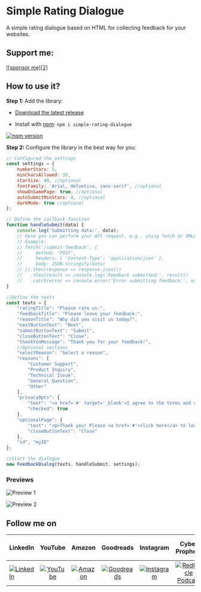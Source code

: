 # Simple Rating Dialogue

A simple rating dialogue based on HTML for collecting feedback for your websites.

## Support me:

[![sponsor me][2]](https://www.buymeacoffee.com/fanmixco)

## How to use it?

**Step 1:** Add the library:

- [Download the latest release](https://github.com/FANMixco/simple-rating-dialogue/archive/refs/tags/v1.0.3.zip)

- Install with [npm](https://www.npmjs.com/): `npm i simple-rating-dialogue`

[![npm version](https://img.shields.io/npm/v/simple-rating-dialogue)](https://www.npmjs.com/package/simple-rating-dialogue)

**Step 2:** Configure the library in the best way for you:

```js
// Configured the settings
const settings = {
    numberStars: 5,
    minCharsAllowed: 35,
    starSize: 48, //optional
    fontFamily: 'Arial, Helvetica, sans-serif', //optional
    showOnSamePage: true, //optional
    autoSubmitMinStars: 4, //optional
    darkMode: true //optional
};

// Define the callback function
function handleSubmit(data) {
    console.log('Submitting data:', data);
    // Here you can perform your API request, e.g., using fetch or XMLHttpRequest
    // Example:
    // fetch('/submit-feedback', {
    //     method: 'POST',
    //     headers: { 'Content-Type': 'application/json' },
    //     body: JSON.stringify(data)
    // }).then(response => response.json())
    //   .then(result => console.log('Feedback submitted:', result))
    //   .catch(error => console.error('Error submitting feedback:', error));
}

//Define the texts
const texts = {
    "ratingTitle": "Please rate us:",
    "feedbackTitle": "Please leave your feedback:",
    "reasonTitle": "Why did you visit us today?",
    "nextButtonText": "Next",
    "submitButtonText": "Submit",
    "closeButtonText": "Close",
    "thankYouMessage": "Thank you for your feedback!",
    //Optional sections
    "selectReason": "Select a reason",
    "reasons": [
        "Customer Support",
        "Product Inquiry",
        "Technical Issue",
        "General Question",
        "Other"
    ],
    "privacyOpts": {
        "text": "<a href='#' target='_blank'>I agree to the terms and conditions</a>",
        "checked": true
    },
    "optionalPage": {
        "text": "<p>Thank you! Please <a href='#'>click here</a> to learn more.</p>",
        "closeButtonText": "Close"
    },
    "id", "myID"
};

//Start the dialogue
new FeedbackDialog(texts, handleSubmit, settings);
```

### Previews

![Preview 1](https://github.com/user-attachments/assets/5a3d885c-de66-4322-b00e-da403eabed9e)

![Preview 2](https://github.com/user-attachments/assets/5b52d31a-d611-4842-a87a-03cc923fe911)

## Follow me on

|  LinkedIn  |YouTube|Amazon|Goodreads|Instagram|Cyber Prophets|Sharing Your Stories|TikTok|
|:----------|:------------:|:------------:|:------------:|:------------:|:------------:|:------------:|:------------:|
|[![LinkedIn](https://i.sstatic.net/idQWu.png)](https://www.linkedin.com/in/federiconavarrete)|[![YouTube](https://i.sstatic.net/CFPMR.png)](https://youtube.com/@FedericoNavarrete)|[![Amazon](https://i.sstatic.net/NFOeE.png)](https://www.amazon.com/Federico-Navarrete/e/B08NJTXQRV)|[![Goodreads](https://i.sstatic.net/oBk0g.jpg)](https://www.goodreads.com/author/show/21125413.Federico_Navarrete)|[![Instagram](https://i.sstatic.net/PIfqY.png)](https://www.instagram.com/federico_the_consultant)|[![RedCircle Podcast](https://i.sstatic.net/4XICF.png)](https://redcircle.com/shows/cyber-prophets)|[![RedCircle Podcast](https://i.sstatic.net/4XICF.png)](https://redcircle.com/shows/sharing-your-stories)|[![TikTok](https://i.sstatic.net/pP7X2.png)](https://www.tiktok.com/@federicostories)|
